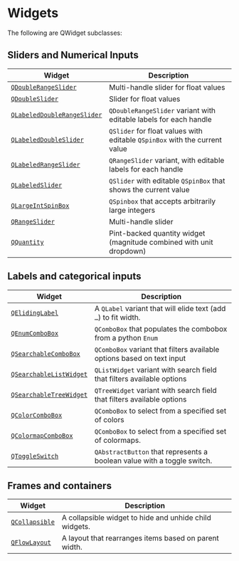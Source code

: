 # Widgets

The following are QWidget subclasses:

## Sliders and Numerical Inputs

| Widget                          | Description           |
| -----------                     | --------------------- |
| [`QDoubleRangeSlider`](./qdoublerangeslider.md) | Multi-handle slider for float values   |
| [`QDoubleSlider`](./qdoubleslider.md) | Slider for float values |
| [`QLabeledDoubleRangeSlider`](./qlabeleddoublerangeslider.md) | `QDoubleRangeSlider` variant with editable labels for each handle |
| [`QLabeledDoubleSlider`](./qlabeleddoubleslider.md) | `QSlider` for float values with editable `QSpinBox` with the current value |
| [`QLabeledRangeSlider`](./qlabeledrangeslider.md) | `QRangeSlider` variant, with editable labels for each handle |
| [`QLabeledSlider`](./qlabeledslider.md) | `QSlider` with editable `QSpinBox` that shows the current value |
| [`QLargeIntSpinBox`](./qlargeintspinbox.md) | `QSpinbox` that accepts arbitrarily large integers |
| [`QRangeSlider`](./qrangeslider.md) | Multi-handle slider   |
| [`QQuantity`](./qquantity.md) | Pint-backed quantity widget (magnitude combined with unit dropdown)   |

## Labels and categorical inputs

| Widget                          | Description           |
| -----------                     | --------------------- |
| [`QElidingLabel`](./qelidinglabel.md)             | A `QLabel` variant that will elide text (add `…`) to fit width. |
| [`QEnumComboBox`](./qenumcombobox.md)             | `QComboBox` that populates the combobox from a python `Enum` |
| [`QSearchableComboBox`](./qsearchablecombobox.md)       | `QComboBox` variant that filters available options based on text input |
| [`QSearchableListWidget`](./qsearchablelistwidget.md)     | `QListWidget` variant with search field that filters available options |
| [`QSearchableTreeWidget`](./qsearchabletreewidget.md)     | `QTreeWidget` variant with search field that filters available options |
| [`QColorComboBox`](./qcolorcombobox.md)            | `QComboBox` to select from a specified set of colors |
| [`QColormapComboBox`](./qcolormap.md)            | `QComboBox` to select from a specified set of colormaps. |
| [`QToggleSwitch`](./qtoggleswitch.md)            | `QAbstractButton` that represents a boolean value with a toggle switch. |

## Frames and containers

| Widget                          | Description           |
| -----------                     | --------------------- |
| [`QCollapsible`](./qcollapsible.md)              | A collapsible widget to hide and unhide child widgets. |
| [`QFlowLayout`](./qflowlayout.md)                | A layout that rearranges items based on parent width. |
